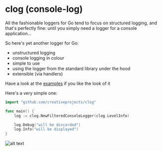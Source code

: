 # clog (console-log)
All the fashionable loggers for Go tend to focus on structured logging, and that's perfectly fine: until you simply need a logger for a console application...

So here's yet another logger for Go:
- unstructured logging
- console logging in colour
- simple to use
- using the logger from the standard library under the hood
- extensible (via handlers)

Have a look at the [examples](https://github.com/creativeprojects/clog/tree/master/examples) if you like the look of it

Here's a very simple one:

```go
import "github.com/creativeprojects/clog"

func main() {
	log := clog.NewFilteredConsoleLogger(clog.LevelInfo)

	log.Debug("will be discarded")
	log.Info("will be displayed")
}

```

![alt text](https://github.com/creativeprojects/clog/tree/master/filter.png "FilteredHandler & ConsoleHandler")

